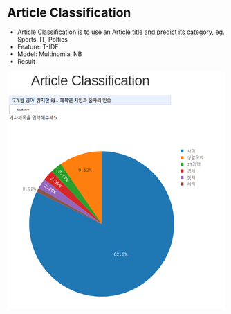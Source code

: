 # Article Classification
- Article Classification is to use an Article title and predict its category, eg. Sports, IT, Poltics
- Feature: T-IDF
- Model: Multinomial NB
- Result
<img src='pic.png'>

